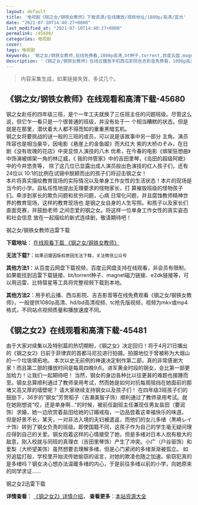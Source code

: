 ```yaml
---
layout: default
title: '电视剧《钢之女/钢铁女教师》下载资源/在线播放/视频地址/1080p/高清/蓝光'
date: "2021-07-10T14:40:27+0800"
last_modified_at: "2021-07-10T14:40:27+0800"
permalink: /45680/
categories: 电视剧
cover:
tags: 电视剧
keywords: '钢之女/钢铁女教师,在线免费看,1080p高清,bt种子,torrent,百度云盘,magnet,磁力链,迅雷下载资源'
description: '《钢之女/钢铁女教师》在线云播放手机西瓜影院吉吉影音免费看，1080p高清bd/hd未删减完整版和tc抢先枪版，mkv/mp4格式，附带bt/torrent种子、magnet/磁力链、百度云盘、网盘资源迅雷下载链接'
---
```


>内容采集生成，如果链接失效，多试几个。


## 《钢之女/钢铁女教师》在线观看和高清下载-45680

钢之女赴任的四年级三班，是个一年工夫就换了三任班主任的问题班级。尽管这么说，但它乍一看只是一个很普通的班级，并没有处于一 个相当糟糕的状态。但是就是在那里，潜伏着大人都不得而知的重重黑暗玄机。<br />钢之女将要挑战的谜一般的三班的成员，可以说是该故事中另一部分 主角。演员阵容也是相当豪华，因电影《悬崖上的金鱼姬》而大红大 紫的大桥のぞみ，在日剧《没有玫瑰的花店》中突显惊人演技的八木 优希，在今春的电影《绑架狂想曲》中饰演被绑架一角的林辽威，《 我的帅管家》中的吉田里琴，《岛田的超级阿嬷》中的今井悠贵等， 除了这几位已显露出成人演员般出色演技的红人孩子们，还有24位以 10:1的比例在试镜中脱颖而出的孩子们将迎击钢之女！<br />本片将真实描绘教育现场的实际情况以及单身工作女性的生活状态！本片的现场是当今的小学。自私任性地提出无理要求的怪物家长，打 算摧毁班级的怪物孩子们。牵涉到家长的欺负问题和贫穷问题，心病 日常化问题，并且腐蚀教师精神世界的教育现场，这样的教育现场也 是钢之女自身的人生写照。和孩子以及家长们直面竞赛，并鼓励老师 之间恋爱的钢之女。将这样一位单身工作女性的真实姿态和社会信息 放在一起描绘的新式连续剧，敬请期待吧！


钢之女/钢铁女教师迅雷下载

**下载地址**： [在线观看下载 《钢之女/钢铁女教师》](https://www.993dy.com//vod-detail-id-6413.html) 


**无法下载?**：`如果迅雷因版权原因无法下载，关注微信公众号 `

**其他方法1**：从百度云网盘下载视频，百度云网盘支持在线观看，非会员有限制，如果能找到迅雷下载链接、bt/torrent种子、magnet磁力链接、e2dk链接等，可以用迅雷、比特彗星等工具将完整视频下载到本地。

**其他方法2**：用手机云播、西瓜影院、吉吉影音等在线免费观看《钢之女/钢铁女教师》，一般提供1080p高清、hd/bd高清视频、tc抢先版视频，视频为mkv或mp4格式，不同站点视频质量和播放速度不同。


## 《钢之女2》在线观看和高清下载-45481

由于大家对续集以及特别篇的热切期盼，《钢之女》决定回归！将于4月21日播出的《钢之女2》日前于菲律宾的首都马尼拉进行拍摄。拍摄地位于曾被称为大烟山的一个垃圾填拓地。 本次以史无前例的神速决定制作第二部，真的非常感谢大家！而且第二部的播放时间是每周四晚9点。进军黄金时段的钢女，会比第一部更加给力！让我们一起期待吧！ 当然，钢女的身边各种比以往更甚的难题也接踵而至。钢女总算顺利通过了教师录用考试，然而她是如何对抗每周阻挡在她面前的那堵又高又厚的墙壁呢？ 请大家继续支持钢女以及孩子们！ 在四年级3班孩子们的鼓励下，36岁的“钢女”芳贺稻子（吉濑美智子饰）顺利通过了教师录用考试。就在她刚想说&ldquo;哎，还是单身啊...”的时候，被前任副班主任兼现任男友盐田（要润 饰）求婚，她一边欣赏着盐田给她的订婚戒指，一边品尝着这幸福快乐的味道。 但是好景不长，某天，一对非法入境的夫妇被遣返，而他们的女儿多绪（黒崎レイナ饰）转到了钢女负责的班级。即使国籍不同，这孩子作为自己的学生毫无疑问理应得到自己的关爱。钢女抱着这样的心情接受了她，但是多绪对日本人抱有极大的敌意，刚入校就与同班的真理衣（吉田里琴饰）产生了冲突。小广（户谷驱饰）和爱梨（大桥望美饰）虽然想要去理解多绪，但是心门紧闭的多绪渐渐被孤立。 如穷追猛打般，学校里开始流传她偷窃的谣言，对她的欺凌也随之加速。偷窃犯真的是多绪吗？钢女决心想办法温暖多绪的内心，于是前往多绪以前的小学，向她原来的同学求证&hellip;…


钢之女2迅雷下载

**详情查看**： [《钢之女2》详情介绍](/movie/45481/)， **查看更多**：[本站资源大全](/movie/t/all/)


